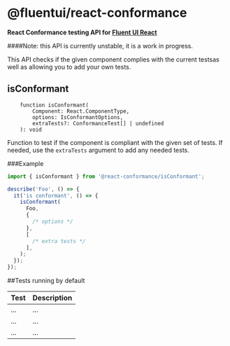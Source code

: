 # @fluentui/react-conformance

**React Conformance testing API for [Fluent UI React](https://developer.microsoft.com/en-us/fluentui)**

####Note: this API is currently unstable, it is a work in progress.

This API checks if the given component complies with the current testsas well as allowing you to add your own tests.

## isConformant

```
    function isConformant(
        Component: React.ComponentType,
        options: IsConformantOptions,
        extraTests?: ConformanceTest[] | undefined
    ): void
```

Function to test if the component is compliant with the given set of tests. If needed, use the `extraTests` argument to add any needed tests.

###Example

```jsx
import { isConformant } from '@react-conformance/isConformant';

describe('Foo', () => {
  it('is conformant', () => {
    isConformant(
      Foo,
      {
        /* options */
      },
      [
        /* extra tests */
      ],
    );
  });
});
```

##Tests running by default

| Test | Description |
| ---- | ----------- |
| ...  | ...         |
| ...  | ...         |
| ...  | ...         |
